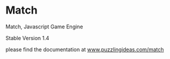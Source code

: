 Match
=====

Match, Javascript Game Engine

Stable Version 1.4

please find the documentation at www.puzzlingideas.com/match
